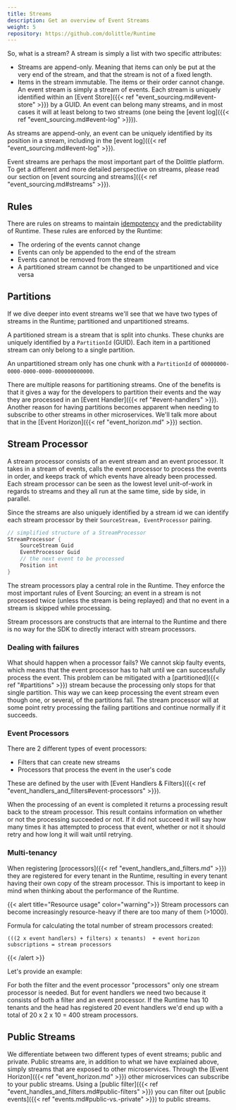 ```yaml
---
title: Streams
description: Get an overview of Event Streams
weight: 5
repository: https://github.com/dolittle/Runtime
---
```


So, what is a stream? A stream is simply a list with two specific attributes:

* Streams are append-only. Meaning that items can only be put at the very end of the stream, and that the stream is not of a fixed length.
* Items in the stream immutable. The items or their order cannot change.
An event stream is simply a stream of events. Each stream is uniquely identified within an [Event Store]({{< ref "event_sourcing.md#event-store" >}}) by a GUID. An event can belong many streams, and in most cases it will at least belong to two streams (one being the [event log]({{< ref "event_sourcing.md#event-log" >}})).

As streams are append-only, an event can be uniquely identified by its position in a stream, including in the [event log]({{< ref "event_sourcing.md#event-log" >}}).

Event streams are perhaps the most important part of the Dolittle platform. To get a different and more detailed perspective on streams, please read our section on [event sourcing and streams]({{< ref "event_sourcing.md#streams" >}}).

## Rules

There are rules on streams to maintain [idempotency](https://en.wikipedia.org/wiki/Idempotence) and the predictability of Runtime. These rules are enforced by the Runtime:

* The ordering of the events cannot change
* Events can only be appended to the end of the stream
* Events cannot be removed from the stream
* A partitioned stream cannot be changed to be unpartitioned and vice versa

## Partitions

If we dive deeper into event streams we'll see that we have two types of streams in the Runtime; partitioned and unpartitioned streams.

A partitioned stream is a stream that is split into chunks. These chunks are uniquely identified by a `PartitionId` (GUID). Each item in a partitioned stream can only belong to a single partition.

An unpartitioned stream only has one chunk with a `PartitionId` of `00000000-0000-0000-0000-000000000000`.

There are multiple reasons for partitioning streams. One of the benefits is that it gives a way for the developers to partition their events and the way they are processed in an [Event Handler]({{< ref "#event-handlers" >}}). Another reason for having partitions becomes apparent when needing to subscribe to other streams in other microservices. We'll talk more about that in the [Event Horizon]({{< ref "event_horizon.md" >}}) section.

## Stream Processor

A stream processor consists of an event stream and an event processor. It takes in a stream of events, calls the event processor to process the events in order, and keeps track of which events have already been processed. Each stream processor can be seen as the lowest level unit-of-work in regards to streams and they all run at the same time, side by side, in parallel.

Since the streams are also uniquely identified by a stream id we can identify each stream processor by their `SourceStream, EventProcessor` pairing.

```csharp
// simplified structure of a StreamProcessor
StreamProcessor {
    SourceStream Guid
    EventProcessor Guid
    // the next event to be processed
    Position int
}
```

The stream processors play a central role in the Runtime. They enforce the most important rules of Event Sourcing; an event in a stream is not processed twice (unless the stream is being replayed) and that no event in a stream is skipped while processing.

Stream processors are constructs that are internal to the Runtime and there is no way for the SDK to directly interact with stream processors.

### Dealing with failures

What should happen when a processor fails? We cannot skip faulty events, which means that the event processor has to halt until we can successfully process the event. This problem can be mitigated with a [partitioned]({{< ref "#partitions" >}}) stream because the processing only stops for that single partition. This way we can keep processing the event stream even though one, or several, of the partitions fail. The stream processor will at some point retry processing the failing partitions and continue normally if it succeeds.

### Event Processors

There are 2 different types of event processors:

- Filters that can create new streams
- Processors that process the event in the user's code

These are defined by the user with [Event Handlers & Filters]({{< ref "event_handlers_and_filters#event-processors" >}}).

When the processing of an event is completed it returns a processing result back to the stream processor. This result contains information on whether or not the processing succeeded or not. If it did not succeed it will say how many times it has attempted to process that event, whether or not it should retry and how long it will wait until retrying.

### Multi-tenancy

When registering [processors]({{< ref "event_handlers_and_filters.md" >}}) they are registered for every tenant in the Runtime, resulting in every tenant having their own copy of the stream processor. This is important to keep in mind when thinking about the performance of the Runtime.

{{< alert title="Resource usage" color="warning">}}
Stream processors can become increasingly resource-heavy if there are too many of them (>1000).

Formula for calculating the total number of stream processors created:
```
(((2 x event handlers) + filters) x tenants)  + event horizon subscriptions = stream processors
```
{{< /alert >}}

Let's provide an example:

For both the filter and the event processor "processors" only one stream processor is needed. But for event handlers we need two because it consists of both a filter and an event processor. If the Runtime has 10 tenants and the head has registered 20 event handlers we'd end up with a total of 20 x 2 x 10 = 400 stream processors.

## Public Streams

We differentiate between two different types of event streams; public and private. Public streams are, in addition to what we have explained above, simply streams that are exposed to other microservices. Through the [Event Horizon]({{< ref "event_horizon.md" >}}) other microservices can subscribe to your public streams. Using a [public filter]({{< ref "event_handles_and_filters.md#public-filters" >}}) you can filter out [public events]({{< ref "events.md#public-vs.-private" >}}) to public streams.
